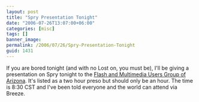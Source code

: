 ```yaml
---
layout: post
title: "Spry Presentation Tonight"
date: "2006-07-26T13:07:00+06:00"
categories: [misc]
tags: []
banner_image: 
permalink: /2006/07/26/Spry-Presentation-Tonight
guid: 1431
---
```


If you are bored tonight (and with no Lost on, you must be), I'll be giving a presentation on Spry tonight to the <a href="http://www.gotoandstop.org/meetings.htm">Flash and Multimedia Users Group of Arizona</a>. It's listed as a two hour preso but should only be an hour. The time is 8:30 CST and I've been told everyone and the world can attend via Breeze.